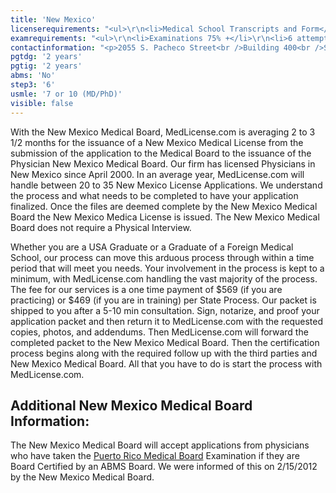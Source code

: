 ```yaml
---
title: 'New Mexico'
licenserequirements: "<ul>\r\n<li>Medical School Transcripts and Form</li>\r\n<li>Internship, Residency, and Fellowship verifications</li>\r\n<li>Criminal Background Check</li>\r\n<li>All State Medical Licenses (past/present)</li>\r\n<li>3 Physician References</li>\r\n<li>Employment and Privileges past 5 years</li>\r\n<li>Malpractice Verification past 3 years</li>\r\n<li>National or State Examination Scores</li>\r\n<li>ECFMG</li>\r\n</ul>"
examrequirements: "<ul>\r\n<li>Examinations 75% +</li>\r\n<li>6 attempt limit Step 3 of the USMLE</li>\r\n<li>7 year limit- USMLE or 10 years if (Md/Phd)</li>\r\n<li>2 year PGY for USA Grads</li>\r\n<li>2 year PGY for International Grads</li>\r\n<li>No 10 year rule or SPEX required</li>\r\n<li>State Exam Accepted if Pre-1975</li>\r\n</ul>"
contactinformation: "<p>2055 S. Pacheco Street<br />Building 400<br />Santa Fe, NM 87505<br />Phone: (505) 476-7220<br />Fax: (505) 476-7237</p>\r\n<p><a href=\"http://www.nmmb.state.nm.us/\">www.nmmb.state.nm.us</a></p>"
pgtdg: '2 years'
pgtig: '2 years'
abms: 'No'
step3: '6'
usmle: '7 or 10 (MD/PhD)'
visible: false
---
```


<p>With the New Mexico Medical Board, MedLicense.com is averaging 2 to 3 1/2 months for the issuance of a New Mexico Medical License from the submission of the application to the Medical Board to the issuance of the Physician New Mexico Medical Board. Our firm has licensed Physicians in New Mexico since April 2000. In an average year, MedLicense.com will handle between 20 to 35 New Mexico License Applications. We understand the process and what needs to be completed to have your application finalized. Once the files are deemed complete by the New Mexico Medical Board the New Mexico Medica License is issued. The New Mexico Medical Board does not require a Physical Interview.</p>
<p>Whether you are a USA Graduate or a Graduate of a Foreign Medical School, our process can move this arduous process through within a time period that will meet you needs. Your involvement in the process is kept to a minimum, with MedLicense.com handling the vast majority of the process. The fee for our services is a one time payment of $569 (if you are practicing) or $469 (if you are in training) per State Process. Our packet is shipped to you after a 5-10 min consultation. Sign, notarize, and proof your application packet and then return it to MedLicense.com with the requested copies, photos, and addendums. Then MedLicense.com will forward the completed packet to the New Mexico Medical Board. Then the certification process begins along with the required follow up with the third parties and New Mexico Medical Board. All that you have to do is start the process with MedLicense.com.</p>
<h2 id="mcetoc_1ce9d46f20">Additional New Mexico Medical Board Information:</h2>
<p>The New Mexico Medical Board will accept applications from physicians who have taken the <a href="../../licensure-information/state-licensure-requirements/puerto-rico">Puerto Rico Medical Board</a> Examination if they are Board Certified by an ABMS Board. We were informed of this on 2/15/2012 by the New Mexico Medical Board.</p>
